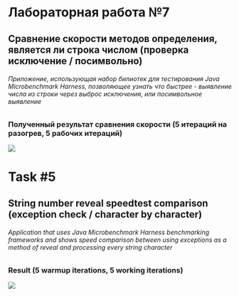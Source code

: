 # Лабораторная работа №7
## Сравнение скорости методов определения, является ли строка числом (проверка исключение / посимвольно)

###### Приложение, использующая набор билиотек для тестирования Java Microbenchmark Harness, позволяющее узнать что быстрее - выявление числа из строки через выброс исключения, или посимвольное выявление

### Полученный результат сравнения скорости (5 итераций на разогрев, 5 рабочих итераций)
![](https://github.com/beryanow/java_optimization_labs/blob/master/Lab_7%20(Benchmarking)/screenshots/result.png?raw=true)

# Task #5
## String number reveal speedtest comparison (exception check / character by character)

###### Application that uses Java Microbenchmark Harness benchmarking frameworks and shows speed comparison between using exceptions as a method of reveal and processing every string character

### Result (5 warmup iterations, 5 working iterations)
![](https://github.com/beryanow/java_optimization_labs/blob/master/Lab_7%20(Benchmarking)/screenshots/result.png?raw=true)
